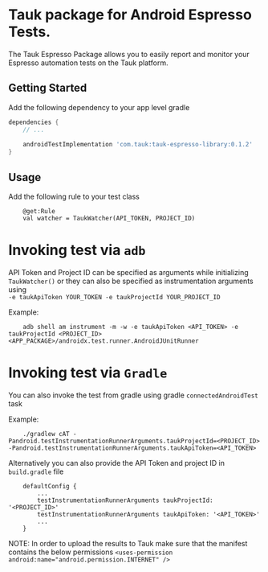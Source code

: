 # Tauk package for Android Espresso Tests.

The Tauk Espresso Package allows you to easily report and monitor your Espresso automation tests on the Tauk platform.


## Getting Started

Add the following dependency to your app level gradle

```gradle
dependencies {
    // ...
    
    androidTestImplementation 'com.tauk:tauk-espresso-library:0.1.2'
}
```

## Usage 

Add the following rule to your test class
```
    @get:Rule
    val watcher = TaukWatcher(API_TOKEN, PROJECT_ID)
```

# Invoking test via `adb`
API Token and Project ID can be specified as arguments while initializing `TaukWatcher()` or they can also be 
specified as instrumentation arguments using    
``-e taukApiToken YOUR_TOKEN -e taukProjectId YOUR_PROJECT_ID``

Example:
```
    adb shell am instrument -m -w -e taukApiToken <API_TOKEN> -e taukProjectId <PROJECT_ID> <APP_PACKAGE>/androidx.test.runner.AndroidJUnitRunner
```

# Invoking test via `Gradle`
You can also invoke the test from gradle using gradle `connectedAndroidTest` task

Example:
```
    ./gradlew cAT -Pandroid.testInstrumentationRunnerArguments.taukProjectId=<PROJECT_ID> -Pandroid.testInstrumentationRunnerArguments.taukApiToken=<API_TOKEN>
```

Alternatively you can also provide the API Token and project ID in `build.gradle` file

```
    defaultConfig {
        ...
        testInstrumentationRunnerArguments taukProjectId: '<PROJECT_ID>'
        testInstrumentationRunnerArguments taukApiToken: '<API_TOKEN>'
        ...
    }
```


NOTE: In order to upload the results to Tauk make sure that the manifest contains the below permissions
``<uses-permission android:name="android.permission.INTERNET" />``